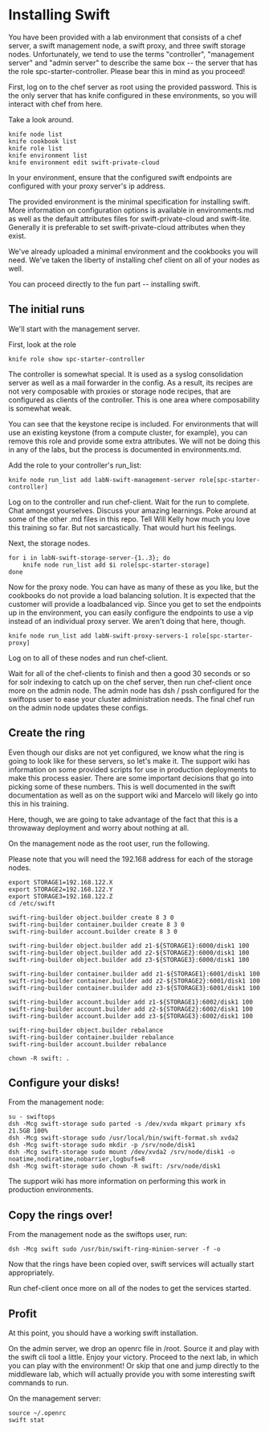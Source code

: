 # Installing Swift #

You have been provided with a lab environment that consists of a chef
server, a swift management node, a swift proxy, and three swift
storage nodes.  Unfortunately, we tend to use the terms "controller",
"management server" and "admin server" to describe the same box -- the
server that has the role spc-starter-controller.  Please bear this in
mind as you proceed!

First, log on to the chef server as root using the provided password.
This is the only server that has knife configured in these
environments, so you will interact with chef from here.

Take a look around.

    knife node list
	knife cookbook list
	knife role list
    knife environment list
    knife environment edit swift-private-cloud

In your environment, ensure that the configured swift endpoints are
configured with your proxy server's ip address.

The provided environment is the minimal specification for installing
swift.  More information on configuration options is available in
environments.md as well as the default attributes files for
swift-private-cloud and swift-lite.  Generally it is preferable to set
swift-private-cloud attributes when they exist.

We've already uploaded a minimal environment and the cookbooks you
will need.  We've taken the liberty of installing chef client on all
of your nodes as well.

You can proceed directly to the fun part -- installing swift.


## The initial runs ##

We'll start with the management server.

First, look at the role

    knife role show spc-starter-controller

The controller is somewhat special.  It is used as a syslog
consolidation server as well as a mail forwarder in the config.  As a
result, its recipes are not very composable with proxies or storage
node recipes, that are configured as clients of the controller.  This
is one area where composability is somewhat weak.

You can see that the keystone recipe is included.  For environments
that will use an existing keystone (from a compute cluster, for
example), you can remove this role and provide some extra attributes.
We will not be doing this in any of the labs, but the process is
documented in environments.md.

Add the role to your controller's run_list:

    knife node run_list add labN-swift-management-server role[spc-starter-controller]

Log on to the controller and run chef-client.  Wait for the run to
complete.  Chat amongst yourselves.  Discuss your amazing learnings.
Poke around at some of the other .md files in this repo.  Tell Will
Kelly how much you love this training so far.  But not sarcastically.
That would hurt his feelings.

Next, the storage nodes.

    for i in labN-swift-storage-server-{1..3}; do
	    knife node run_list add $i role[spc-starter-storage]
    done

Now for the proxy node.  You can have as many of these as you like,
but the cookbooks do not provide a load balancing solution.  It is
expected that the customer will provide a loadbalanced vip.  Since you
get to set the endpoints up in the environment, you can easily
configure the endpoints to use a vip instead of an individual proxy
server.  We aren't doing that here, though.

    knife node run_list add labN-swift-proxy-servers-1 role[spc-starter-proxy]

Log on to all of these nodes and run chef-client.

Wait for all of the chef-clients to finish and then a good 30 seconds
or so for solr indexing to catch up on the chef server, then run
chef-client once more on the admin node.  The admin node has dsh /
pssh configured for the swiftops user to ease your cluster
administration needs.  The final chef run on the admin node updates
these configs.


## Create the ring ##

Even though our disks are not yet configured, we know what the ring is
going to look like for these servers, so let's make it.  The support
wiki has information on some provided scripts for use in production
deployments to make this process easier.  There are some important
decisions that go into picking some of these numbers.  This is well
documented in the swift documentation as well as on the support wiki
and Marcelo will likely go into this in his training.

Here, though, we are going to take advantage of the fact that this is
a throwaway deployment and worry about nothing at all.

On the management node as the root user, run the following.

Please note that you will need the 192.168 address for each of the storage nodes.

    export STORAGE1=192.168.122.X
	export STORAGE2=192.168.122.Y
	export STORAGE3=192.168.122.Z
	cd /etc/swift

    swift-ring-builder object.builder create 8 3 0
    swift-ring-builder container.builder create 8 3 0
    swift-ring-builder account.builder create 8 3 0

    swift-ring-builder object.builder add z1-${STORAGE1}:6000/disk1 100
    swift-ring-builder object.builder add z2-${STORAGE2}:6000/disk1 100
    swift-ring-builder object.builder add z3-${STORAGE3}:6000/disk1 100

    swift-ring-builder container.builder add z1-${STORAGE1}:6001/disk1 100
    swift-ring-builder container.builder add z2-${STORAGE2}:6001/disk1 100
    swift-ring-builder container.builder add z3-${STORAGE3}:6001/disk1 100

    swift-ring-builder account.builder add z1-${STORAGE1}:6002/disk1 100
    swift-ring-builder account.builder add z2-${STORAGE2}:6002/disk1 100
    swift-ring-builder account.builder add z3-${STORAGE3}:6002/disk1 100

    swift-ring-builder object.builder rebalance
    swift-ring-builder container.builder rebalance
    swift-ring-builder account.builder rebalance

    chown -R swift: .

## Configure your disks! ##

From the management node:

    su - swiftops
	dsh -Mcg swift-storage sudo parted -s /dev/xvda mkpart primary xfs 21.5GB 100%
	dsh -Mcg swift-storage sudo /usr/local/bin/swift-format.sh xvda2
	dsh -Mcg swift-storage sudo mkdir -p /srv/node/disk1
	dsh -Mcg swift-storage sudo mount /dev/xvda2 /srv/node/disk1 -o noatime,nodiratime,nobarrier,logbufs=8
	dsh -Mcg swift-storage sudo chown -R swift: /srv/node/disk1

The support wiki has more information on performing this work in
production environments.

## Copy the rings over! ##

From the management node as the swiftops user, run:

    dsh -Mcg swift sudo /usr/bin/swift-ring-minion-server -f -o

Now that the rings have been copied over, swift services will actually
start appropriately.

Run chef-client once more on all of the nodes to get the services
started.


## Profit ##

At this point, you should have a working swift installation.

On the admin server, we drop an openrc file in /root.  Source it and
play with the swift cli tool a little.  Enjoy your victory.  Proceed
to the next lab, in which you can play with the environment!  Or skip
that one and jump directly to the middleware lab, which will actually
provide you with some interesting swift commands to run.

On the management server:

    source ~/.openrc
	swift stat
